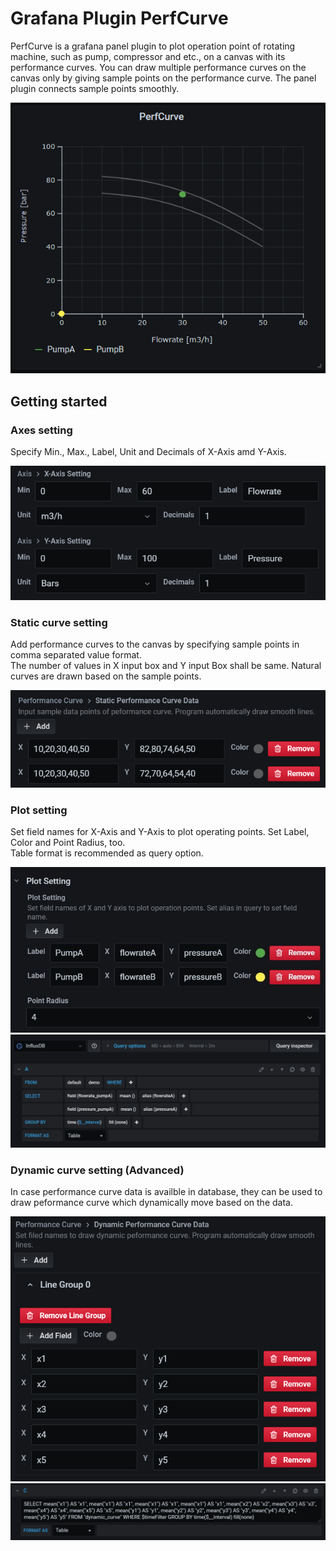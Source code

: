 # Grafana Plugin PerfCurve

PerfCurve is a grafana panel plugin to plot operation point of rotating machine, such as pump, compressor and etc., on a canvas with its performance curves.
You can draw multiple performance curves on the canvas only by giving sample points on the performance curve. The panel plugin connects sample points smoothly.

![Panel Example](https://github.com/SSKGo/grafana-perfcurve-panel/blob/master/docs/img/panel_example.png "Panel Example")

## Getting started
### Axes setting
Specify Min., Max., Label, Unit and Decimals of X-Axis amd Y-Axis.

![Axes Setting](https://github.com/SSKGo/grafana-perfcurve-panel/blob/master/docs/img/axes_setting.png "Axes Setting")

### Static curve setting
Add performance curves to the canvas by specifying sample points in comma separated value format.  
The number of values in X input box and Y input Box shall be same.
Natural curves are drawn based on the sample points.

![Static Curve Setting](https://github.com/SSKGo/grafana-perfcurve-panel/blob/master/docs/img/static_curve_setting.png "Static Curve Setting")

### Plot setting
Set field names for X-Axis and Y-Axis to plot operating points.
Set Label, Color and Point Radius, too.  
Table format is recommended as query option.

![Plot Setting](https://github.com/SSKGo/grafana-perfcurve-panel/blob/master/docs/img/plot_setting.png "Plot Setting")
![Query Example](https://github.com/SSKGo/grafana-perfcurve-panel/blob/master/docs/img/query_example.png "Query Example")

### Dynamic curve setting (Advanced)
In case performance curve data is availble in database, they can be used to draw peformance curve which dynamically move based on the data. 

![Dynamic Curve Setting](https://github.com/SSKGo/grafana-perfcurve-panel/blob/master/docs/img/dynamic_curve_setting.png "Dynamic Curve Setting")
![Query for Dynamic Curve](https://github.com/SSKGo/grafana-perfcurve-panel/blob/master/docs/img/query_dynamic_curve.png "Query for Dynamic Curve")
